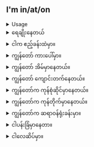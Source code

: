 ## I'm in/at/on

<details>
<summary>Usage</summary>
သင်လုပ်ဆောင်နေသည့်လုပ်ဆောင်ချက်ကို ဖော်ပြပါ။

Most commonly, you would use the word 'in' when entering a physical location such as a room or a building.
အများအားဖြင့်၊ အခန်း သို့မဟုတ် အဆောက်အဦကဲ့သို့ ရုပ်ပိုင်းဆိုင်ရာ တည်နေရာသို့ ဝင်ရောက်သောအခါတွင် သင်သည် 'in' ဟူသော စကားလုံးကို သုံးလေ့ရှိသည်။
Describes an action you are doing.


Here are some examples:
Using the word 'at' helps tell someone where you currently are. The difference between 'at' and 'in' is that the physical location is general.

Here are some examples:
However, in some cases you can use 'at' and 'in' interchangeably.
Here are some examples:
"I'm at the mall."
"I'm in the mall."
"I'm at the park."
"I'm in the park."
"I'm at the grocery."
"I'm in the grocery."

Using the word 'on' is referring to a non physical location such as your time being utilized by something else.

Here are some examples:

"I'm on the phone."
"I'm on my computer."
"I'm on a bus."
</details>

<details>
<summary>ရေချိုးနေတယ်</summary>
"I'm in the shower."
</details>
<details>
<summary>ငါက ဧည့်ခန်းထဲမှာ။</summary>

"I'm in the lobby."
</details>
<details>
<summary>ကျွန်တော် ကားပေါ်မှာ။</summary>

"I'm in a car."
</details>
<details>
<summary>ကျွန်တော် အိမ်မှာနေတယ်။</summary>

"I'm in a house."
</details>
<details>
<summary>ကျွန်တော် ကျောင်းတက်နေတယ်။</summary>

"I'm in a school."
</details>

<details>
<summary>ကျွန်တော်က ကုန်စုံဆိုင်မှာနေတယ်။</summary>
"I'm at the grocery."
</details>
<details>
<summary>ကျွန်တော်က ကုန်တိုက်မှာနေတယ်။</summary>

"I'm at the mall."
</details>
<details>
<summary>ကျွန်တော်က ဆရာဝန်ရုံးခန်းမှာ။</summary>

"I'm at the doctor's office."
</details>
<details>
<summary>ငါပန်းခြံမှာနေတာ။</summary>

"I'm at the park."
</details>
<details>
<summary>ငါလေဆိပ်မှာ။</summary>

"I'm at the airport."
</details>
